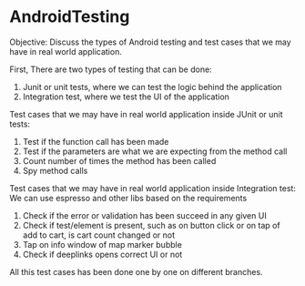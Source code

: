 # AndroidTesting

Objective:
Discuss the types of Android testing and test cases that we may have in real world application.

First, There are two types of testing that can be done:
1. Junit or unit tests, where we can test the logic behind the application
2. Integration test, where we test the UI of the application

Test cases that we may have in real world application inside JUnit or unit tests:
1. Test if the function call has been made
2. Test if the parameters are what we are expecting from the method call
3. Count number of times the method has been called
4. Spy method calls

Test cases that we may have in real world application inside Integration test:
We can use espresso and other libs based on the requirements
1. Check if the error or validation has been succeed in any given UI
2. Check if test/element is present, such as on button click or on tap of add to cart, is cart count changed or not
3. Tap on info window of map marker bubble
4. Check if deeplinks opens correct UI or not

All this test cases has been done one by one on different branches.